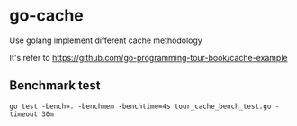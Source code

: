 # go-cache 

Use golang implement different cache methodology

It's refer to https://github.com/go-programming-tour-book/cache-example

## Benchmark test

`go test -bench=. -benchmem -benchtime=4s tour_cache_bench_test.go -timeout 30m`